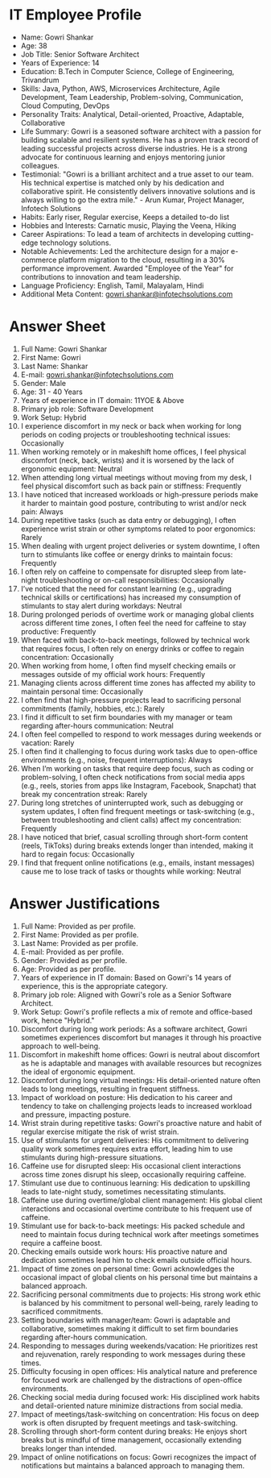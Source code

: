 # IT Employee Profile

- Name: Gowri Shankar
- Age: 38
- Job Title: Senior Software Architect
- Years of Experience: 14
- Education: B.Tech in Computer Science, College of Engineering, Trivandrum
- Skills: Java, Python, AWS, Microservices Architecture, Agile Development, Team Leadership, Problem-solving, Communication, Cloud Computing, DevOps
- Personality Traits: Analytical, Detail-oriented, Proactive, Adaptable, Collaborative
- Life Summary: Gowri is a seasoned software architect with a passion for building scalable and resilient systems.  He has a proven track record of leading successful projects across diverse industries.  He is a strong advocate for continuous learning and enjoys mentoring junior colleagues.
- Testimonial: "Gowri is a brilliant architect and a true asset to our team. His technical expertise is matched only by his dedication and collaborative spirit. He consistently delivers innovative solutions and is always willing to go the extra mile." -  Arun Kumar, Project Manager, Infotech Solutions
- Habits: Early riser, Regular exercise, Keeps a detailed to-do list
- Hobbies and Interests: Carnatic music, Playing the Veena, Hiking
- Career Aspirations: To lead a team of architects in developing cutting-edge technology solutions.
- Notable Achievements: Led the architecture design for a major e-commerce platform migration to the cloud, resulting in a 30% performance improvement. Awarded "Employee of the Year" for contributions to innovation and team leadership.
- Language Proficiency: English, Tamil, Malayalam, Hindi
- Additional Meta Content: gowri.shankar@infotechsolutions.com

# Answer Sheet

1. Full Name: Gowri Shankar
2. First Name: Gowri
3. Last Name: Shankar
4. E-mail: gowri.shankar@infotechsolutions.com
5. Gender: Male
6. Age: 31 - 40 Years
7. Years of experience in IT domain: 11YOE & Above
8. Primary job role: Software Development
9. Work Setup: Hybrid
10. I experience discomfort in my neck or back when working for long periods on coding projects or troubleshooting technical issues: Occasionally
11. When working remotely or in makeshift home offices, I feel physical discomfort (neck, back, wrists) and it is worsened by the lack of ergonomic equipment: Neutral
12. When attending long virtual meetings without moving from my desk, I feel physical discomfort such as back pain or stiffness: Frequently
13. I have noticed that increased workloads or high-pressure periods make it harder to maintain good posture, contributing to wrist and/or neck pain: Always
14. During repetitive tasks (such as data entry or debugging), I often experience wrist strain or other symptoms related to poor ergonomics: Rarely
15. When dealing with urgent project deliveries or system downtime, I often turn to stimulants like coffee or energy drinks to maintain focus: Frequently
16. I often rely on caffeine to compensate for disrupted sleep from late-night troubleshooting or on-call responsibilities: Occasionally
17. I’ve noticed that the need for constant learning (e.g., upgrading technical skills or certifications) has increased my consumption of stimulants to stay alert during workdays: Neutral
18. During prolonged periods of overtime work or managing global clients across different time zones, I often feel the need for caffeine to stay productive: Frequently
19. When faced with back-to-back meetings, followed by technical work that requires focus, I often rely on energy drinks or coffee to regain concentration: Occasionally
20. When working from home, I often find myself checking emails or messages outside of my official work hours: Frequently
21. Managing clients across different time zones has affected my ability to maintain personal time: Occasionally
22. I often find that high-pressure projects lead to sacrificing personal commitments (family, hobbies, etc.): Rarely
23. I find it difficult to set firm boundaries with my manager or team regarding after-hours communication: Neutral
24. I often feel compelled to respond to work messages during weekends or vacation: Rarely
25. I often find it challenging to focus during work tasks due to open-office environments (e.g., noise, frequent interruptions): Always
26. When I’m working on tasks that require deep focus, such as coding or problem-solving, I often check notifications from social media apps (e.g., reels, stories from apps like Instagram, Facebook, Snapchat) that break my concentration streak: Rarely
27. During long stretches of uninterrupted work, such as debugging or system updates, I often find frequent meetings or task-switching (e.g., between troubleshooting and client calls) affect my concentration: Frequently
28. I have noticed that brief, casual scrolling through short-form content (reels, TikToks) during breaks extends longer than intended, making it hard to regain focus: Occasionally
29. I find that frequent online notifications (e.g., emails, instant messages) cause me to lose track of tasks or thoughts while working: Neutral


# Answer Justifications

1. Full Name:  Provided as per profile.
2. First Name: Provided as per profile.
3. Last Name: Provided as per profile.
4. E-mail: Provided as per profile.
5. Gender: Provided as per profile.
6. Age: Provided as per profile.
7. Years of experience in IT domain:  Based on Gowri's 14 years of experience, this is the appropriate category.
8. Primary job role: Aligned with Gowri's role as a Senior Software Architect.
9. Work Setup: Gowri's profile reflects a mix of remote and office-based work, hence "Hybrid."
10.  Discomfort during long work periods: As a software architect, Gowri sometimes experiences discomfort but manages it through his proactive approach to well-being.
11. Discomfort in makeshift home offices: Gowri is neutral about discomfort as he is adaptable and manages with available resources but recognizes the ideal of ergonomic equipment.
12. Discomfort during long virtual meetings: His detail-oriented nature often leads to long meetings, resulting in frequent stiffness.
13. Impact of workload on posture:  His dedication to his career and tendency to take on challenging projects leads to increased workload and pressure, impacting posture.
14. Wrist strain during repetitive tasks:  Gowri's proactive nature and habit of regular exercise mitigate the risk of wrist strain.
15. Use of stimulants for urgent deliveries: His commitment to delivering quality work sometimes requires extra effort, leading him to use stimulants during high-pressure situations.
16. Caffeine use for disrupted sleep:  His occasional client interactions across time zones disrupt his sleep, occasionally requiring caffeine.
17. Stimulant use due to continuous learning: His dedication to upskilling leads to late-night study, sometimes necessitating stimulants.
18. Caffeine use during overtime/global client management:  His global client interactions and occasional overtime contribute to his frequent use of caffeine.
19.  Stimulant use for back-to-back meetings:  His packed schedule and need to maintain focus during technical work after meetings sometimes require a caffeine boost.
20. Checking emails outside work hours:  His proactive nature and dedication sometimes lead him to check emails outside official hours.
21. Impact of time zones on personal time: Gowri acknowledges the occasional impact of global clients on his personal time but maintains a balanced approach.
22. Sacrificing personal commitments due to projects: His strong work ethic is balanced by his commitment to personal well-being, rarely leading to sacrificed commitments.
23. Setting boundaries with manager/team: Gowri is adaptable and collaborative, sometimes making it difficult to set firm boundaries regarding after-hours communication.
24. Responding to messages during weekends/vacation: He prioritizes rest and rejuvenation, rarely responding to work messages during these times.
25. Difficulty focusing in open offices: His analytical nature and preference for focused work are challenged by the distractions of open-office environments.
26. Checking social media during focused work: His disciplined work habits and detail-oriented nature minimize distractions from social media.
27. Impact of meetings/task-switching on concentration: His focus on deep work is often disrupted by frequent meetings and task-switching.
28. Scrolling through short-form content during breaks:  He enjoys short breaks but is mindful of time management, occasionally extending breaks longer than intended.
29. Impact of online notifications on focus: Gowri recognizes the impact of notifications but maintains a balanced approach to managing them.